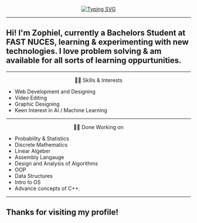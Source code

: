 <p align="middle">
<a href="https://git.io/typing-svg"><img src="https://readme-typing-svg.demolab.com?font=Roboto&size=45&pause=1000&color=808080&center=true&vCenter=true&width=500&lines=Hello+there%2C+I+am+Zophiel" alt="Typing SVG" /></a>

---
Hi! I'm Zophiel, currently a Bachelors Student at FAST NUCES, learning & experimenting with new technologies. I love problem solving & am available for all sorts of learning oppurtunities.
---


---
<p align="middle">
👨‍💻 Skills & Interests

- Web Development and Designing
- Video Editing
- Graphic Designing
- Keen Interest in AI / Machine Learning

---

<p align="middle">👨‍💻 Done Working on

- Probability & Statistics
- Discrete Mathematics 
- Linear Algeber
- Assembly Langauge
- Design and Analysis of Algorithms
- OOP
- Data Structures
- Intro to OS
- Advance concepts of C++.

---

## Thanks for visiting my profile!

